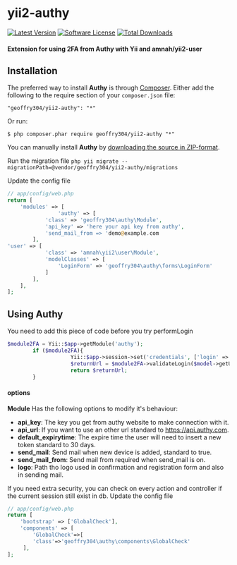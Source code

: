 # yii2-authy

[![Latest Version](https://img.shields.io/github/tag/geoffry304/yii2-authy.svg?style=flat-square&label=release)](https://github.com/geoffry304/yii2-authy/tags)
[![Software License](https://img.shields.io/badge/license-BSD-brightgreen.svg?style=flat-square)](https://github.com/geoffry304/yii2-authy/blob/master/LICENSE.md)
[![Total Downloads](https://img.shields.io/packagist/dt/geoffry304/yii2-authy.svg?style=flat-square)](https://packagist.org/packages/geoffry304/yii2-authy)

#### Extension  for using 2FA from Authy with Yii and amnah/yii2-user ####

## Installation ##

The preferred way to install **Authy** is through [Composer](https://getcomposer.org/). Either add the following to the require section of your `composer.json` file:

`"geoffry304/yii2-authy": "*"` 

Or run:

`$ php composer.phar require geoffry304/yii2-authy "*"` 

You can manually install **Authy** by [downloading the source in ZIP-format](https://github.com/geoffry304/yii2-authy/archive/master.zip).

Run the migration file
  ```php yii migrate --migrationPath=@vendor/geoffry304/yii2-authy/migrations```

Update the config file
```php
// app/config/web.php
return [
    'modules' => [
                'authy' => [
            'class' => 'geoffry304\authy\Module',
            'api_key' => 'here your api key from authy',
            'send_mail_from => 'demo@example.com
        ],
'user' => [
            'class' => 'amnah\yii2\user\Module',
            'modelClasses' => [
                'LoginForm' => 'geoffry304\authy\forms\LoginForm'
            ]
        ],
    ],
];
```

## Using Authy ##

You need to add this piece of code before you try performLogin

```php
$module2FA = Yii::$app->getModule('authy');
        if ($module2FA){
                    Yii::$app->session->set('credentials', ['login' => $model->email, 'pwd' => $model->password]);
                    $returnUrl = $module2FA->validateLogin($model->getUser());
                    return $returnUrl;  
        }
 ``` 
  #### options ####
  
  **Module** Has the following options to modify it's behaviour:

  - **api_key**: The key you get from authy website to make connection with it.
  - **api_url**: If you want to use an other url standard to https://api.authy.com.
  - **default_expirytime**: The expire time the user will need to insert a new token standard to 30 days.
  - **send_mail**: Send mail when new device is added, standard to true.
  - **send_mail_from**: Send mail from required when send_mail is on.
  - **logo**: Path tho logo used in confirmation and registration form and also in sending mail.

If you need extra security, you can check on every action and controller if the current session still exist in db.
Update the config file
```php
// app/config/web.php
return [
    'bootstrap' => ['GlobalCheck'],
    'components' => [
        'GlobalCheck'=>[
        'class'=>'geoffry304\authy\components\GlobalCheck'
     ],
];
```
